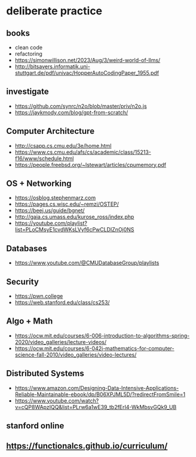 # deliberate practice

## books
* clean code
* refactoring
* https://simonwillison.net/2023/Aug/3/weird-world-of-llms/
* http://bitsavers.informatik.uni-stuttgart.de/pdf/univac/HopperAutoCodingPaper_1955.pdf

## investigate
  * https://github.com/synrc/n2o/blob/master/priv/n2o.js
  * https://jaykmody.com/blog/gpt-from-scratch/

## Computer Architecture
* http://csapp.cs.cmu.edu/3e/home.html
* https://www.cs.cmu.edu/afs/cs/academic/class/15213-f16/www/schedule.html
* https://people.freebsd.org/~lstewart/articles/cpumemory.pdf

## OS + Networking
* https://osblog.stephenmarz.com
* https://pages.cs.wisc.edu/~remzi/OSTEP/
* https://beej.us/guide/bgnet/
* http://gaia.cs.umass.edu/kurose_ross/index.php
* https://youtube.com/playlist?list=PLoCMsyE1cvdWKsLVyf6cPwCLDIZnOj0NS

## Databases
* https://www.youtube.com/@CMUDatabaseGroup/playlists

## Security
* https://pwn.college
* https://web.stanford.edu/class/cs253/

## Algo + Math
* https://ocw.mit.edu/courses/6-006-introduction-to-algorithms-spring-2020/video_galleries/lecture-videos/
* https://ocw.mit.edu/courses/6-042j-mathematics-for-computer-science-fall-2010/video_galleries/video-lectures/

## Distributed Systems
* https://www.amazon.com/Designing-Data-Intensive-Applications-Reliable-Maintainable-ebook/dp/B06XPJML5D/?redirectFromSmile=1
* https://www.youtube.com/watch?v=cQP8WApzIQQ&list=PLrw6a1wE39_tb2fErI4-WkMbsvGQk9_UB

## stanford online

## https://functionalcs.github.io/curriculum/

